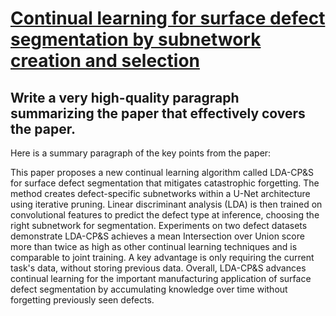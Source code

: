 # [Continual learning for surface defect segmentation by subnetwork   creation and selection](https://arxiv.org/abs/2312.05100)

## Write a very high-quality paragraph summarizing the paper that effectively covers the paper.

 Here is a summary paragraph of the key points from the paper:

This paper proposes a new continual learning algorithm called LDA-CP&S for surface defect segmentation that mitigates catastrophic forgetting. The method creates defect-specific subnetworks within a U-Net architecture using iterative pruning. Linear discriminant analysis (LDA) is then trained on convolutional features to predict the defect type at inference, choosing the right subnetwork for segmentation. Experiments on two defect datasets demonstrate LDA-CP&S achieves a mean Intersection over Union score more than twice as high as other continual learning techniques and is comparable to joint training. A key advantage is only requiring the current task's data, without storing previous data. Overall, LDA-CP&S advances continual learning for the important manufacturing application of surface defect segmentation by accumulating knowledge over time without forgetting previously seen defects.
